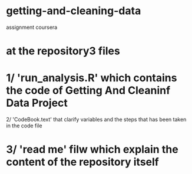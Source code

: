 # getting-and-cleaning-data
assignment coursera

# at the repository3 files 
 # 1/ 'run_analysis.R' which contains the code of Getting And Cleaninf Data Project
 2/ 'CodeBook.text' that clarify variables and the steps that has been taken in the code file 
 # 3/ 'read me' filw which explain the content of the repository itself
